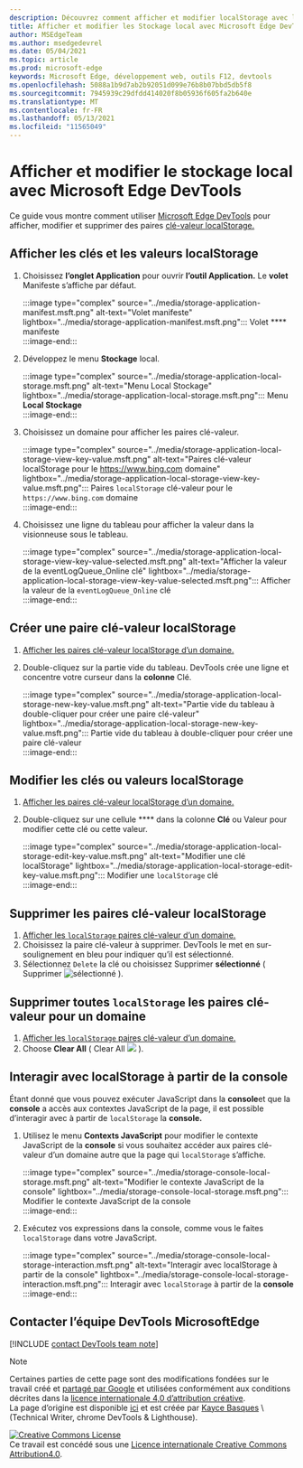 ```yaml
---
description: Découvrez comment afficher et modifier localStorage avec le volet Stockage local et la console.
title: Afficher et modifier les Stockage local avec Microsoft Edge DevTools
author: MSEdgeTeam
ms.author: msedgedevrel
ms.date: 05/04/2021
ms.topic: article
ms.prod: microsoft-edge
keywords: Microsoft Edge, développement web, outils F12, devtools
ms.openlocfilehash: 5088a1b9d7ab2b92051d099e76b8b07bbd5db5f8
ms.sourcegitcommit: 7945939c29dfdd414020f8b05936f605fa2b640e
ms.translationtype: MT
ms.contentlocale: fr-FR
ms.lasthandoff: 05/13/2021
ms.locfileid: "11565049"
---
```

<!-- Copyright Kayce Basques 

   Licensed under the Apache License, Version 2.0 (the "License");
   you may not use this file except in compliance with the License.
   You may obtain a copy of the License at

       https://www.apache.org/licenses/LICENSE-2.0

   Unless required by applicable law or agreed to in writing, software
   distributed under the License is distributed on an "AS IS" BASIS,
   WITHOUT WARRANTIES OR CONDITIONS OF ANY KIND, either express or implied.
   See the License for the specific language governing permissions and
   limitations under the License.  -->  
# <a name="view-and-edit-local-storage-with-microsoft-edge-devtools"></a>Afficher et modifier le stockage local avec Microsoft Edge DevTools  

Ce guide vous montre comment utiliser [Microsoft Edge DevTools][MicrosoftEdgeDevTools] pour afficher, modifier et supprimer des paires [clé-valeur localStorage.][MDNWindowsLocalStorage]  

## <a name="view-localstorage-keys-and-values"></a>Afficher les clés et les valeurs localStorage  

1.  Choisissez **l’onglet Application** pour ouvrir **l’outil Application.**  Le **volet** Manifeste s’affiche par défaut.  
    
    :::image type="complex" source="../media/storage-application-manifest.msft.png" alt-text="Volet manifeste" lightbox="../media/storage-application-manifest.msft.png":::
       Volet **** manifeste  
    :::image-end:::  
    
1.  Développez le menu **Stockage** local.  
    
    :::image type="complex" source="../media/storage-application-local-storage.msft.png" alt-text="Menu Local Stockage" lightbox="../media/storage-application-local-storage.msft.png":::
       Menu **Local Stockage**  
    :::image-end:::  
    
1.  Choisissez un domaine pour afficher les paires clé-valeur.  
    
    :::image type="complex" source="../media/storage-application-local-storage-view-key-value.msft.png" alt-text="Paires clé-valeur localStorage pour le https://www.bing.com domaine" lightbox="../media/storage-application-local-storage-view-key-value.msft.png":::
       Paires `localStorage` clé-valeur pour le `https://www.bing.com` domaine  
    :::image-end:::  
    
1.  Choisissez une ligne du tableau pour afficher la valeur dans la visionneuse sous le tableau.  
    
    :::image type="complex" source="../media/storage-application-local-storage-view-key-value-selected.msft.png" alt-text="Afficher la valeur de la eventLogQueue_Online clé" lightbox="../media/storage-application-local-storage-view-key-value-selected.msft.png":::
       Afficher la valeur de la `eventLogQueue_Online` clé  
    :::image-end:::  
    
## <a name="create-a-new-localstorage-key-value-pair"></a>Créer une paire clé-valeur localStorage  

1.  [Afficher les paires clé-valeur localStorage d’un domaine.](#view-localstorage-keys-and-values)  
1.  Double-cliquez sur la partie vide du tableau.  DevTools crée une ligne et concentre votre curseur dans la **colonne** Clé.  
    
    :::image type="complex" source="../media/storage-application-local-storage-new-key-value.msft.png" alt-text="Partie vide du tableau à double-cliquer pour créer une paire clé-valeur" lightbox="../media/storage-application-local-storage-new-key-value.msft.png":::
       Partie vide du tableau à double-cliquer pour créer une paire clé-valeur  
    :::image-end:::  
    
## <a name="edit-localstorage-keys-or-values"></a>Modifier les clés ou valeurs localStorage  

1.  [Afficher les paires clé-valeur localStorage d’un domaine.](#view-localstorage-keys-and-values)  
1.  Double-cliquez sur une cellule **** dans la colonne **Clé** ou Valeur pour modifier cette clé ou cette valeur.  
    
    :::image type="complex" source="../media/storage-application-local-storage-edit-key-value.msft.png" alt-text="Modifier une clé localStorage" lightbox="../media/storage-application-local-storage-edit-key-value.msft.png":::
       Modifier une `localStorage` clé  
    :::image-end:::  
    
## <a name="delete-localstorage-key-value-pairs"></a>Supprimer les paires clé-valeur localStorage  

1.  [Afficher les `localStorage` paires clé-valeur d’un domaine.](#view-localstorage-keys-and-values)  
1.  Choisissez la paire clé-valeur à supprimer.  DevTools le met en sur-soulignement en bleu pour indiquer qu’il est sélectionné.  
1.  Sélectionnez `Delete` la clé ou choisissez Supprimer **sélectionné** \( Supprimer ![ sélectionné ](../media/delete-icon.msft.png) \).  
    
## <a name="delete-all-localstorage-key-value-pairs-for-a-domain"></a>Supprimer toutes `localStorage` les paires clé-valeur pour un domaine  

1.  [Afficher les `localStorage` paires clé-valeur d’un domaine.](#view-localstorage-keys-and-values)  
1.  Choose **Clear All** \( Clear All ![ ](../media/clear-icon.msft.png) \).  
    
## <a name="interact-with-localstorage-from-the-console"></a>Interagir avec localStorage à partir de la console  

Étant donné que vous pouvez exécuter JavaScript dans la **console**et que la **console** a accès aux contextes JavaScript de la page, il est possible d’interagir avec à partir de `localStorage` la **console.**  

1.  Utilisez le menu **Contexts JavaScript** pour modifier le contexte JavaScript de la **console** si vous souhaitez accéder aux paires clé-valeur d’un domaine autre que la page qui `localStorage` s’affiche.  
    
    :::image type="complex" source="../media/storage-console-local-storage.msft.png" alt-text="Modifier le contexte JavaScript de la console" lightbox="../media/storage-console-local-storage.msft.png":::
       Modifier le contexte JavaScript de la console  
    :::image-end:::  
    
1.  Exécutez vos expressions dans la console, comme vous le faites `localStorage` dans votre JavaScript.  
    
    :::image type="complex" source="../media/storage-console-local-storage-interaction.msft.png" alt-text="Interagir avec localStorage à partir de la console" lightbox="../media/storage-console-local-storage-interaction.msft.png":::
       Interagir avec `localStorage` à partir de la **console**  
    :::image-end:::  
    
## <a name="getting-in-touch-with-the-microsoft-edge-devtools-team"></a>Contacter l’équipe DevTools MicrosoftEdge  

[!INCLUDE [contact DevTools team note](../includes/contact-devtools-team-note.md)]  

<!-- links -->  

[MicrosoftEdgeDevTools]: ../../devtools-guide-chromium/index.md "outils de développement Microsoft Edge (Chromium) | Documents Microsoft"  

[MDNWindowsLocalStorage]: https://developer.mozilla.org/docs/Web/API/Window/localStorage "Window.localStorage, | MDN"  

> [!NOTE]
> Certaines parties de cette page sont des modifications fondées sur le travail créé et [partagé par Google][GoogleSitePolicies] et utilisées conformément aux conditions décrites dans la [licence internationale 4,0 d’attribution créative][CCA4IL].  
> La page d’origine est disponible [ici](https://developers.google.com/web/tools/chrome-devtools/storage/localstorage) et est créée par [Kayce Basques][KayceBasques] \ (Technical Writer, chrome DevTools \& Lighthouse\).  

[![Creative Commons License][CCby4Image]][CCA4IL]  
Ce travail est concédé sous une [Licence internationale Creative Commons Attribution4.0][CCA4IL].  

[CCA4IL]: https://creativecommons.org/licenses/by/4.0  
[CCby4Image]: https://i.creativecommons.org/l/by/4.0/88x31.png  
[GoogleSitePolicies]: https://developers.google.com/terms/site-policies  
[KayceBasques]: https://developers.google.com/web/resources/contributors#kayce-basques  

